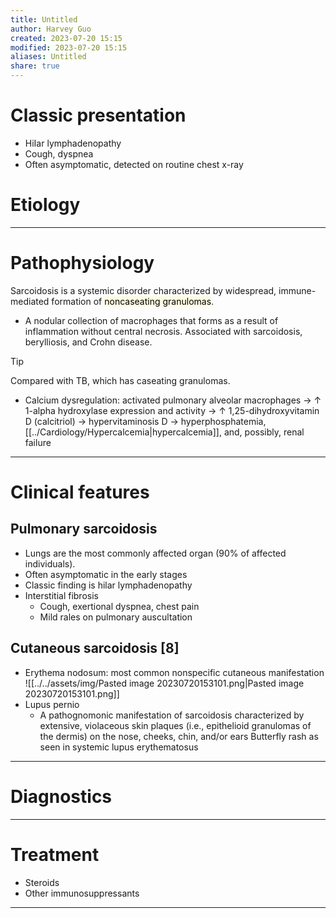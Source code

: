 ```yaml
---
title: Untitled
author: Harvey Guo
created: 2023-07-20 15:15
modified: 2023-07-20 15:15
aliases: Untitled
share: true
---
```

# Classic presentation
- HiIar lymphadenopathy
- Cough, dyspnea
- Often asymptomatic, detected on routine chest x-ray
# Etiology


---
# Pathophysiology
Sarcoidosis is a systemic disorder characterized by widespread, immune-mediated formation of <mark style="background: #FFF3A34A;">noncaseating granulomas</mark>.
- A nodular collection of macrophages that forms as a result of inflammation without central necrosis. Associated with sarcoidosis, berylliosis, and Crohn disease.

>[!tip] 
>Compared with TB, which has caseating granulomas.

- Calcium dysregulation: activated pulmonary alveolar macrophages → ↑ 1-alpha hydroxylase expression and activity → ↑ 1,25-dihydroxyvitamin D (calcitriol) → hypervitaminosis D → hyperphosphatemia, [[../Cardiology/Hypercalcemia|hypercalcemia]], and, possibly, renal failure

---
# Clinical features
## Pulmonary sarcoidosis
- Lungs are the most commonly affected organ (90% of affected individuals).
- Often asymptomatic in the early stages
- Classic finding is hilar lymphadenopathy
- Interstitial fibrosis
	- Cough, exertional dyspnea, chest pain
	- Mild rales on pulmonary auscultation
## Cutaneous sarcoidosis [8]
- Erythema nodosum: most common nonspecific cutaneous manifestation 
![[../../assets/img/Pasted image 20230720153101.png|Pasted image 20230720153101.png]]
- Lupus pernio
	- A pathognomonic manifestation of sarcoidosis characterized by extensive, violaceous skin plaques (i.e., epithelioid granulomas of the dermis) on the nose, cheeks, chin, and/or ears 
Butterfly rash as seen in systemic lupus erythematosus
---
# Diagnostics


---
# Treatment
- Steroids
- Other immunosuppressants

---
